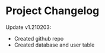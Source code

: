 # Project Changelog
 Update v1.210203:
 <ul>
 	<li>Created github repo</li>
 	<li>Created database and user table</li>
 </ul>
